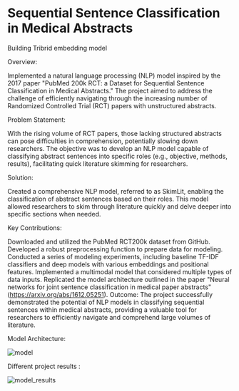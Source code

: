 # Sequential Sentence Classification in Medical Abstracts
Building Tribrid embedding model 

Overview:

Implemented a natural language processing (NLP) model inspired by the 2017 paper "PubMed 200k RCT: a Dataset for Sequential Sentence Classification in Medical Abstracts." The project aimed to address the challenge of efficiently navigating through the increasing number of Randomized Controlled Trial (RCT) papers with unstructured abstracts.

Problem Statement:

With the rising volume of RCT papers, those lacking structured abstracts can pose difficulties in comprehension, potentially slowing down researchers. The objective was to develop an NLP model capable of classifying abstract sentences into specific roles (e.g., objective, methods, results), facilitating quick literature skimming for researchers.

Solution:

Created a comprehensive NLP model, referred to as SkimLit, enabling the classification of abstract sentences based on their roles. This model allowed researchers to skim through literature quickly and delve deeper into specific sections when needed.

Key Contributions:

Downloaded and utilized the PubMed RCT200k dataset from GitHub.
Developed a robust preprocessing function to prepare data for modeling.
Conducted a series of modeling experiments, including baseline TF-IDF classifiers and deep models with various embeddings and positional features.
Implemented a multimodal model that considered multiple types of data inputs.
Replicated the model architecture outlined in the paper "Neural networks for joint sentence classification in medical paper abstracts" (https://arxiv.org/abs/1612.05251).
Outcome:
The project successfully demonstrated the potential of NLP models in classifying sequential sentences within medical abstracts, providing a valuable tool for researchers to efficiently navigate and comprehend large volumes of literature.


Model Architecture:

![model](https://github.com/charanj15076/NLP_tribrid_embed/assets/37012040/5f0ed2bf-65ae-4631-89c8-ad7dc2e4c4d5)


Different project results :

![model_results](https://github.com/charanj15076/NLP_tribrid_embed/assets/37012040/135c4529-2301-443d-aee0-d3e2040c0cbe)
